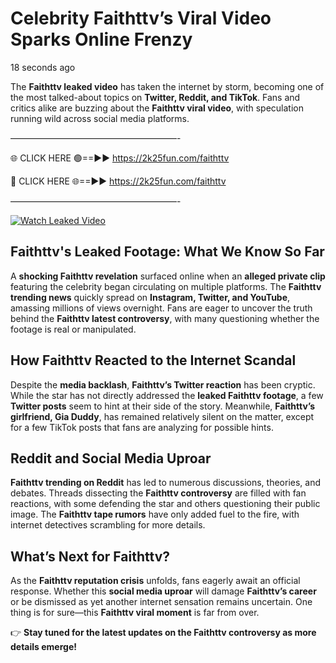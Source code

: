 # Celebrity Faithttv’s Viral Video Sparks Online Frenzy

18 seconds ago

The **Faithttv leaked video** has taken the internet by storm, becoming one of the most talked-about topics on **Twitter, Reddit, and TikTok**. Fans and critics alike are buzzing about the **Faithttv viral video**, with speculation running wild across social media platforms.

———————————————————-

🌐 CLICK HERE 🟢==►► https://2k25fun.com/faithttv

🔴 CLICK HERE 🌐==►► https://2k25fun.com/faithttv

———————————————————-

[![Watch Leaked Video](https://miro.medium.com/v2/resize:fit:828/format:webp/1*cilzJN44JGOrTw9NJCrNHA.gif "Watch Leaked Video")](https://2k25fun.com/faithttv)

## **Faithttv's Leaked Footage: What We Know So Far**  
A **shocking Faithttv revelation** surfaced online when an **alleged private clip** featuring the celebrity began circulating on multiple platforms. The **Faithttv trending news** quickly spread on **Instagram, Twitter, and YouTube**, amassing millions of views overnight. Fans are eager to uncover the truth behind the **Faithttv latest controversy**, with many questioning whether the footage is real or manipulated.  

## **How Faithttv Reacted to the Internet Scandal**  
Despite the **media backlash**, **Faithttv’s Twitter reaction** has been cryptic. While the star has not directly addressed the **leaked Faithttv footage**, a few **Twitter posts** seem to hint at their side of the story. Meanwhile, **Faithttv’s girlfriend, Gia Duddy**, has remained relatively silent on the matter, except for a few TikTok posts that fans are analyzing for possible hints.  

## **Reddit and Social Media Uproar**  
**Faithttv trending on Reddit** has led to numerous discussions, theories, and debates. Threads dissecting the **Faithttv controversy** are filled with fan reactions, with some defending the star and others questioning their public image. The **Faithttv tape rumors** have only added fuel to the fire, with internet detectives scrambling for more details.  

## **What’s Next for Faithttv?**  
As the **Faithttv reputation crisis** unfolds, fans eagerly await an official response. Whether this **social media uproar** will damage **Faithttv’s career** or be dismissed as yet another internet sensation remains uncertain. One thing is for sure—this **Faithttv viral moment** is far from over.  

👉 **Stay tuned for the latest updates on the Faithttv controversy as more details emerge!**  